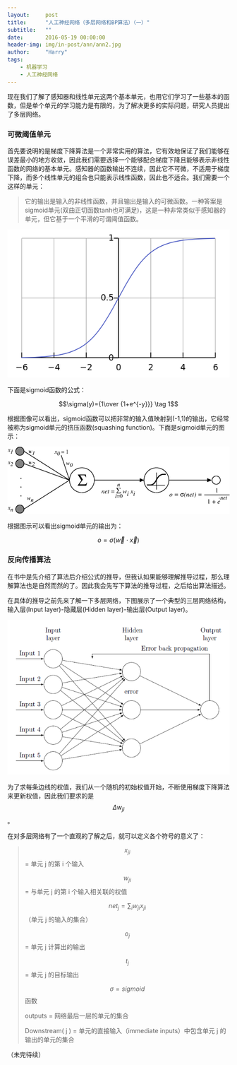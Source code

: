 ```yaml
---
layout:     post
title:      "人工神经网络（多层网络和BP算法）（一）"
subtitle:   ""
date:       2016-05-19 00:00:00
header-img: img/in-post/ann/ann2.jpg
author:     "Harry"
tags:
    - 机器学习
    - 人工神经网络
---
```


现在我们了解了感知器和线性单元这两个基本单元，也用它们学习了一些基本的函数，但是单个单元的学习能力是有限的，为了解决更多的实际问题，研究人员提出了多层网络。

### 可微阈值单元

首先要说明的是梯度下降算法是一个非常实用的算法，它有效地保证了我们能够在误差最小的地方收敛，因此我们需要选择一个能够配合梯度下降且能够表示非线性函数的网络的基本单元。感知器的函数输出不连续，因此它不可微，不适用于梯度下降，而多个线性单元的组合也只能表示线性函数，因此也不适合。我们需要一个这样的单元：

> 它的输出是输入的非线性函数，并且输出是输入的可微函数。一种答案是sigmoid单元(双曲正切函数tanh也可满足)，这是一种非常类似于感知器的单元，但它基于一个平滑的可谓阈值函数。

![sigmoid函数图像](/img/in-post/ann/multi-networks-and-BP/sigmoid.png)

下面是sigmoid函数的公式：

$$\sigma(y)={1\over {1+e^{-y}}} \tag 1$$

根据图像可以看出，sigmoid函数可以把非常的输入值映射到(-1,1)的输出，它经常被称为sigmoid单元的挤压函数(squashing function)。下面是sigmoid单元的图示：

![sigmoid函数图像](/img/in-post/ann/multi-networks-and-BP/ann-sigmoid.png)

根据图示可以看出sigmoid单元的输出为：

$$ o = \sigma (\vec w \cdot \vec x) $$ 

### 反向传播算法

在书中是先介绍了算法后介绍公式的推导，但我认如果能够理解推导过程，那么理解算法也是自然而然的了。因此我会先写下算法的推导过程，之后给出算法描述。

在具体的推导之前先来了解一下多层网络，下图展示了一个典型的三层网络结构，输入层(Input layer)-隐藏层(Hidden layer)-输出层(Output layer)。

![BP网络](/img/in-post/ann/multi-networks-and-BP/back-propagation.png)

为了求每条边线的权值，我们从一个随机的初始权值开始，不断使用梯度下降算法来更新权值，因此我们要求的是$$\Delta w_{ji}$$。

在对多层网络有了一个直观的了解之后，就可以定义各个符号的意义了：

> $$x_{ji}$$ = 单元 j 的第 i 个输入
> 
> $$w_{ji}$$ = 与单元 j 的第 i 个输入相关联的权值
>
> $$net_j=\sum_i w_{ji}x_{ji}$$（单元 j 的输入的集合） 
>
> $$o_j$$ = 单元 j 计算出的输出
>
> $$t_j$$ = 单元 j 的目标输出
>
> $$\sigma = sigmoid$$函数
>
> outputs = 网络最后一层的单元的集合
>
> Downstream( j ) = 单元的直接输入（immediate inputs）中包含单元 j 的输出的单元的集合

（未完待续）